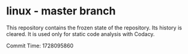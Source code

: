 # linux - master branch

This repository contains the frozen state of the repository.
Its history is cleared. It is used only for static code
analysis with Codacy.

Commit Time: 1728095860